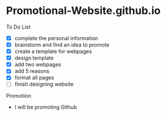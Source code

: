 # Promotional-Website.github.io

To Do List
- [x] complete the personal information
- [x] brainstorm and find an idea to promote
- [x] create a template for webpages
- [x] design template
- [x] add two webpages
- [x] add 5 reasons
- [x] format all pages
- [ ] finish designing website

Promotion
 - I will be promoting Github
